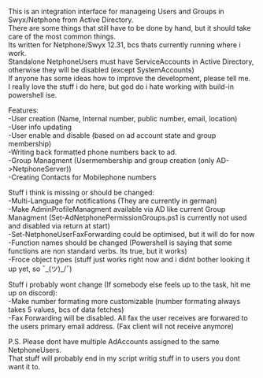 This is an integration interface for manageing Users and Groups in Swyx/Netphone from Active Directory.<br/>
There are some things that still have to be done by hand, but it should take care of the most common things.<br/>
Its written for Netphone/Swyx 12.31, bcs thats currently running where i work.<br/>
Standalone NetphoneUsers must have ServiceAccounts in Active Directory, otherwise they will be disabled (except SystemAccounts)<br/>
If anyone has some ideas how to improve the development, please tell me.<br/>
I really love the stuff i do here, but god do i hate working with build-in powershell ise.<br/>

Features:<br/>
-User creation (Name, Internal number, public number, email, location)<br/>
-User info updating<br/>
-User enable and disable (based on ad account state and group membership)<br/>
-Writing back formatted phone numbers back to ad.<br/>
-Group Managment (Usermembership and group creation (only AD->NetphoneServer))<br/>
-Creating Contacts for Mobilephone numbers<br/>

Stuff i think is missing or should be changed:<br/>
-Multi-Language for notifications (They are currently in german)<br/>
-Make AdminProfileManagment available via AD like current Group Managment (Set-AdNetphonePermissionGroups.ps1 is currently not used and disabled via return at start)<br/>
-Set-NetphoneUserFaxForwarding could be optimised, but it will do for now<br/>
-Function names should be changed (Powershell is saying that some functions are non standard verbs. Its true, but it works)<br/>
-Froce object types (stuff just works right now and i didnt bother looking it up yet, so  ¯\_(ツ)_/¯)<br/>

Stuff i probably wont change (If somebody else feels up to the task, hit me up on discord):<br/>
-Make number formating more customizable (number formating always takes 5 values, bcs of data fetches)<br/>
-Fax Forwarding will be disabled. All fax the user receives are forwared to the users primary email address. (Fax client will not receive anymore)<br/>

P.S.
Please dont have multiple AdAccounts assigned to the same NetphoneUsers.<br/>
That stuff will probably end in my script writig stuff in to users you dont want it to.<br/>
